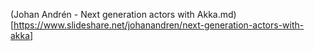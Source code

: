(Johan Andrén - Next generation actors with Akka.md)[https://www.slideshare.net/johanandren/next-generation-actors-with-akka]
